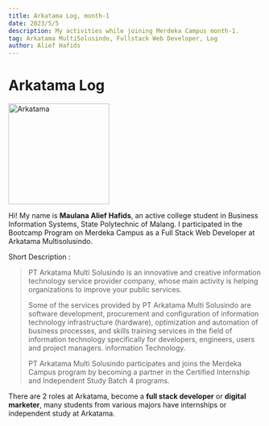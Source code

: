 ```yaml
---
title: Arkatama Log, month-1
date: 2023/5/5
description: My activities while joining Merdeka Campus month-1.
tag: Arkatama MultiSolusindo, Fullstack Web Developer, Log
author: Alief Hafids
---
```


# Arkatama Log

<img src="/images/arkatama-log-1/arkatama-logo.png" data-align="center" alt="Arkatama" width="200px"/>

Hi! My name is **Maulana Alief Hafids**, an active college student in Business Information Systems, State Polytechnic of
Malang. I participated in the Bootcamp Program on Merdeka Campus as a Full Stack Web Developer at Arkatama
Multisolusindo.

Short Description :
>PT Arkatama Multi Solusindo is an innovative and creative information technology service provider company, whose main activity is helping organizations to improve your public services.
>
>Some of the services provided by PT Arkatama Multi Solusindo are software development, procurement and configuration of information technology infrastructure (hardware), optimization and automation of business processes, and skills training services in the field of information technology specifically for developers, engineers, users and project managers. information Technology.
>
>PT Arkatama Multi Solusindo participates and joins the Merdeka Campus program by becoming a partner in the Certified Internship and Independent Study Batch 4 programs.

There are 2 roles at Arkatama, become a **full stack developer** or **digital marketer**, many students from various majors have internships or independent study at Arkatama.
